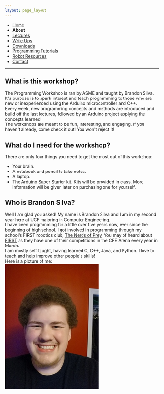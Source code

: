 ```yaml
---
layout: page_layout
---
```

* [Home](../index.md)
* **About**
* [Lectures](Lectures.md)
* [Write Ups](Write_Ups.md)
* [Downloads](Downloads.md)
* [Programming Tutorials](Programming_Tutorials.md)
* [Robot Resources](Robot_Resources.md)
* [Contact](Contact.md)

* * *
## What is this workshop?
The Programming Workshop is ran by ASME and taught by Brandon Silva. It's purpose is to spark interest and teach programming to those who are new or inexperienced using the Arduino microcontroller and C++.  
Every week, new programming concepts and methods are introduced and build off the last lectures, followed by an Arduino project applying the concepts learned.  
The workshops are meant to be fun, interesting, and engaging. If you haven't already, come check it out! You won't reject it!

## What do I need for the workshop?
There are only four things you need to get the most out of this workshop:
- Your brain.
- A notebook and pencil to take notes.
- A laptop.
- The Arduino Super Starter kit. Kits will be provided in class. More information will be given later on purchasing one for yourself.

## Who is Brandon Silva?
Well I am glad you asked! My name is Brandon Silva and I am in my second year here at UCF majoring in Computer Engineering.  
I have been programming for a little over five years now, ever since the beginning of high school. I got involved in programming through my school's FIRST robotics club, [The Nerds of Prey](http://thenerdsofprey.com). You may of heard about [FIRST](https://www.firstinspires.org/robotics/frc) as they have one of their competitions in the CFE Arena every year in March.  
I am mostly self taught, having learned C, C++, Java, and Python. I love to teach and help improve other people's skills!  
Here is a picture of me:  
![](../assets/images/selfie.jpg)
